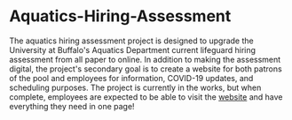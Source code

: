 # Aquatics-Hiring-Assessment
The aquatics hiring assessment project is designed to upgrade the University at Buffalo's Aquatics Department current lifeguard hiring assessment from all paper to online.
In addition to making the assessment digital, the project's secondary goal is to create a website for both patrons of the pool and employees for information, COVID-19 updates, and scheduling purposes.
The project is currently in the works, but when complete, employees are expected to be able to visit the [website](ubaquatics.herokuapp.com) and have everything they need in one page!
